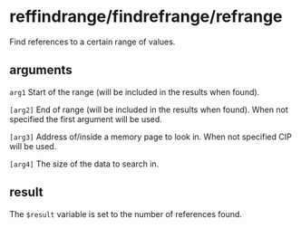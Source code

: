 # reffindrange/findrefrange/refrange

Find references to a certain range of values.

## arguments

`arg1` Start of the range (will be included in the results when found).

`[arg2]` End of range (will be included in the results when found). When not specified the first argument will be used.

`[arg3]` Address of/inside a memory page to look in. When not specified CIP will be used.

`[arg4]` The size of the data to search in.

## result

The `$result` variable is set to the number of references found.
